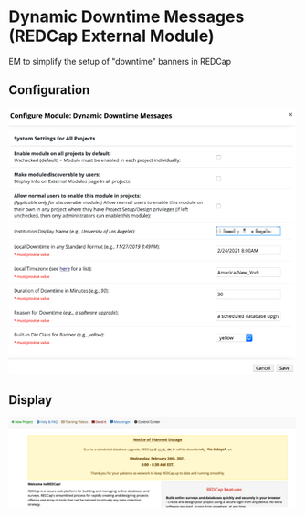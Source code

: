 # Dynamic Downtime Messages (REDCap External Module)
EM to simplify the setup of "downtime" banners in REDCap

## Configuration
![configuration](/img/start.png?raw=true "Config")

## Display
![configuration](/img/finish.png?raw=true "Display")

